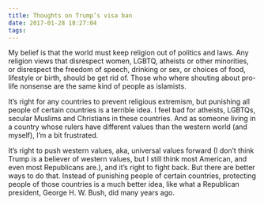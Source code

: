 ```yaml
---
title: Thoughts on Trump’s visa ban
date: 2017-01-28 18:27:04
tags:
---
```


My belief is that the world must keep religion out of politics and laws. Any religion views that disrespect women, LGBTQ, atheists or other minorities, or disrespect the freedom of speech, drinking or sex, or choices of food, lifestyle or birth, should be get rid of. Those who where shouting about pro-life nonsense are the same kind of people as islamists.

It’s right for any countries to prevent religious extremism, but punishing all people of certain countries is a terrible idea. I feel bad for atheists, LGBTQs, secular Muslims and Christians in these countries. And as someone living in a country whose rulers have different values than the western world (and myself), I’m a bit frustrated.

It’s right to push western values, aka, universal values forward (I don’t think Trump is a believer of western values, but I still think most American, and even most Republicans are.), and it’s right to fight back. But there are better ways to do that. Instead of punishing people of certain countries, protecting people of those countries is a much better idea, like what a Republican president, George H. W. Bush, did many years ago.